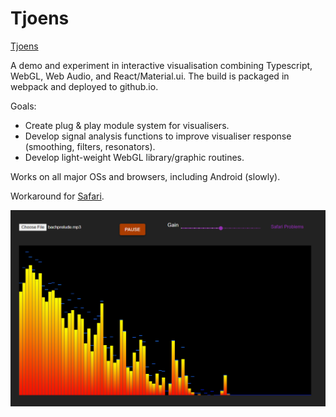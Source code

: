 Tjoens
======

[Tjoens](https://otgaard.github.io/Tjoens/)

A demo and experiment in interactive visualisation combining Typescript, WebGL, Web Audio, and React/Material.ui.  The
build is packaged in webpack and deployed to github.io.

Goals:

- Create plug & play module system for visualisers.
- Develop signal analysis functions to improve visualiser response (smoothing, filters, resonators).
- Develop light-weight WebGL library/graphic routines.

Works on all major OSs and browsers, including Android (slowly).

Workaround for [Safari](https://support.shadowhealth.com/hc/en-us/articles/360009548313-Audio-issues-in-Safari).

![Tjoens Playing](docs/Tjoens.PNG)
